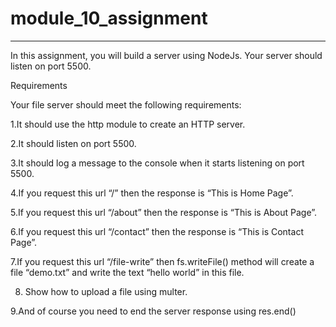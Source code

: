 # module_10_assignment

---

In this assignment, you will build a server using NodeJs. Your server should listen on port 5500.



Requirements


Your file server should meet the following requirements:



1.It should use the http module to create an HTTP server.


2.It should listen on port 5500.


3.It should log a message to the console when it starts listening on port 5500.


4.If you request this url “/” then the response is  “This is Home Page”.


5.If you request this url “/about” then the response is  “This is About Page”.


6.If you request this url “/contact” then the response  is “This is Contact Page”.


7.If you request this url “/file-write” then fs.writeFile() method will create a file “demo.txt” and write the text “hello world” in this file.


8. Show how to upload a file using multer. 


9.And of course you need to end the server response using res.end()

